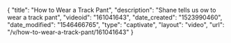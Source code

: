 {
    "title": "How to Wear a Track Pant",
    "description": "Shane tells us ow to wear a track pant",
    "videoid": "161041643",
    "date_created": "1523990460",
    "date_modified": "1546466765",
    "type": "captivate",
    "layout": "video",
    "url": "\/v\/how-to-wear-a-track-pant\/161041643"
}